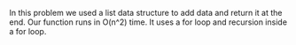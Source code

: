 In this problem we used a list data structure to add data and return it at the end.
Our function runs in O(n^2) time. It uses a for loop and recursion inside a for loop.
